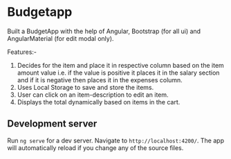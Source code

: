 # Budgetapp

Built a BudgetApp with the help of Angular, Bootstrap (for all ui) and AngularMaterial (for edit modal only).


Features:-

1. Decides for the item and place it in respective column based on the item amount value i.e. if the value is positive it places it in the salary section and if it is negative then places it in the expenses column.
2. Uses Local Storage to save and store the items.
3. User can click on an item-description to edit an item.
4. Displays the total dynamically based on items in the cart.

## Development server

Run `ng serve` for a dev server. Navigate to `http://localhost:4200/`. The app will automatically reload if you change any of the source files.

